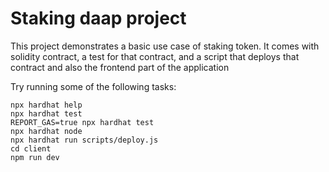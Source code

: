 # Staking daap project

This project demonstrates a basic  use case of staking token. It comes with solidity contract, a test for that contract, and a script that deploys that contract and also the frontend  part of the application

Try running some of the following tasks:

```shell
npx hardhat help
npx hardhat test
REPORT_GAS=true npx hardhat test
npx hardhat node
npx hardhat run scripts/deploy.js
cd client
npm run dev
```
